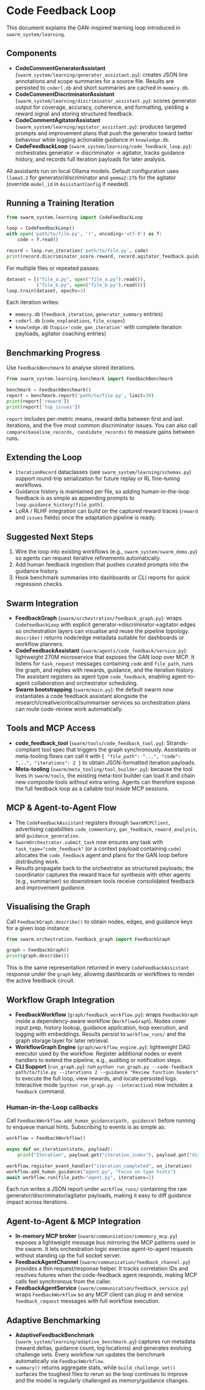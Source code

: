 # Code Feedback Loop

This document explains the GAN-inspired learning loop introduced in `swarm_system/learning`.

## Components
- **CodeCommentGeneratorAssistant** (`swarm_system/learning/generator_assistant.py`): creates JSON line annotations and scope summaries for a source file. Results are persisted to `coderl.db` and short summaries are cached in `memory.db`.
- **CodeCommentDiscriminatorAssistant** (`swarm_system/learning/discriminator_assistant.py`): scores generator output for coverage, accuracy, coherence, and formatting, yielding a reward signal and storing structured feedback.
- **CodeCommentAgitatorAssistant** (`swarm_system/learning/agitator_assistant.py`): produces targeted prompts and improvement plans that push the generator toward better behaviour while logging actionable guidance in `knowledge.db`.
- **CodeFeedbackLoop** (`swarm_system/learning/code_feedback_loop.py`): orchestrates generator → discriminator → agitator, tracks guidance history, and records full iteration payloads for later analysis.

All assistants run on local Ollama models. Default configuration uses `llama3.2` for generator/discriminator and `gemma2:27b` for the agitator (override `model_id` in `AssistantConfig` if needed).

## Running a Training Iteration
```python
from swarm_system.learning import CodeFeedbackLoop

loop = CodeFeedbackLoop()
with open('path/to/file.py', 'r', encoding='utf-8') as f:
    code = f.read()

record = loop.run_iteration('path/to/file.py', code)
print(record.discriminator_score.reward, record.agitator_feedback.guidance)
```

For multiple files or repeated passes:
```python
dataset = [("file_a.py", open("file_a.py").read()),
           ("file_b.py", open("file_b.py").read())]
loop.train(dataset, epochs=3)
```

Each iteration writes:
- `memory.db` (`feedback_iteration`, `generator_summary` entries)
- `coderl.db` (`code_explanations`, `file_scopes`)
- `knowledge.db` (`topic='code_gan_iteration'` with complete iteration payloads, agitator coaching entries)

## Benchmarking Progress
Use `FeedbackBenchmark` to analyse stored iterations.
```python
from swarm_system.learning.benchmark import FeedbackBenchmark

benchmark = FeedbackBenchmark()
report = benchmark.report('path/to/file.py', limit=30)
print(report['reward'])
print(report['top_issues'])
```

`report` includes per-metric means, reward delta between first and last iterations, and the five most common discriminator issues. You can also call `compare(baseline_records, candidate_records)` to measure gains between runs.

## Extending the Loop
- `IterationRecord` dataclasses (see `swarm_system/learning/schemas.py`) support round-trip serialization for future replay or RL fine-tuning workflows.
- Guidance history is maintained per file, so adding human-in-the-loop feedback is as simple as appending prompts to `loop.guidance_history[file_path]`.
- LoRA / RLHF integration can build on the captured reward traces (`reward` and `issues` fields) once the adaptation pipeline is ready.

## Suggested Next Steps
1. Wire the loop into existing workflows (e.g., `swarm_system/swarm_demo.py`) so agents can request iterative refinements automatically.
2. Add human feedback ingestion that pushes curated prompts into the guidance history.
3. Hook benchmark summaries into dashboards or CLI reports for quick regression checks.
## Swarm Integration
- **FeedbackGraph** (`swarm/orchestration/feedback_graph.py`): wraps `CodeFeedbackLoop` with explicit generator→discriminator→agitator edges so orchestration layers can visualise and reuse the pipeline topology. `describe()` returns node/edge metadata suitable for dashboards or workflow planners.
- **CodeFeedbackAssistant** (`swarm/agents/code_feedback/service.py`): lightweight 270M microservice that exposes the GAN loop over MCP. It listens for `task_request` messages containing `code` and `file_path`, runs the graph, and replies with rewards, guidance, and the iteration history. The assistant registers as agent type `code_feedback`, enabling agent-to-agent collaboration and orchestrator scheduling.
- **Swarm bootstrapping** (`swarm/main.py`): the default swarm now instantiates a code feedback assistant alongside the research/creative/critical/summariser services so orchestration plans can route code-review work automatically.

## Tools and MCP Access
- **code_feedback_tool** (`swarm/tools/code_feedback_tool.py`): Strands-compliant tool spec that triggers the graph synchronously. Assistants or meta-tooling flows can call it with `{ "file_path": "...", "code": "...", "iterations": 2 }` to obtain JSON-formatted iteration payloads.
- **Meta-tooling** (`swarm/meta_tooling/tool_builder.py`): because the tool lives in `swarm/tools`, the existing meta-tool builder can load it and chain new composite tools without extra wiring. Agents can therefore expose the full feedback loop as a callable tool inside MCP sessions.

## MCP & Agent-to-Agent Flow
- The `CodeFeedbackAssistant` registers through `SwarmMCPClient`, advertising capabilities `code_commentary`, `gan_feedback`, `reward_analysis`, and `guidance_generation`.
- `SwarmOrchestrator.submit_task` now ensures any task with `task_type="code_feedback"` (or a context payload containing `code`) allocates the `code_feedback` agent and plans for the GAN loop before distributing work.
- Results propagate back to the orchestrator as structured payloads; the coordinator captures the reward trace for synthesis with other agents (e.g., summariser) so downstream tools receive consolidated feedback and improvement guidance.

## Visualising the Graph
Call `FeedbackGraph.describe()` to obtain nodes, edges, and guidance keys for a given loop instance:
```python
from swarm.orchestration.feedback_graph import FeedbackGraph

graph = FeedbackGraph()
print(graph.describe())
```
This is the same representation returned in every `CodeFeedbackAssistant` response under the `graph` key, allowing dashboards or workflows to render the active feedback circuit.

## Workflow Graph Integration
- **FeedbackWorkflow** (`graph/feedback_workflow.py`): wraps `FeedbackGraph` inside a dependency-aware workflow (`WorkflowGraph`). Nodes cover input prep, history lookup, guidance application, loop execution, and logging with embeddings. Results persist to `workflow_runs/` and the graph storage layer for later retrieval.
- **WorkflowGraph Engine** (`graph/workflow_engine.py`): lightweight DAG executor used by the workflow. Register additional nodes or event handlers to extend the pipeline, e.g., auditing or notification steps.
- **CLI Support** (`run_graph.py`): run `python run_graph.py --code-feedback path/to/file.py --iterations 2 --guidance "Review function headers"` to execute the full loop, view rewards, and locate persisted logs. Interactive mode (`python run_graph.py --interactive`) now includes a `feedback` command.

### Human-in-the-Loop callbacks
Call `FeedbackWorkflow.add_human_guidance(path, guidance)` before running to enqueue manual hints. Subscribing to events is as simple as:
```python
workflow = FeedbackWorkflow()

async def on_iteration(state, payload):
    print("Iteration", payload.get("iteration_index"), payload.get("discriminator_score", {}).get("reward"))

workflow.register_event_handler("iteration_completed", on_iteration)
workflow.add_human_guidance("agent.py", "Focus on type hints")
await workflow.run(file_path="agent.py", iterations=2)
```
Each run writes a JSON report under `workflow_runs/` containing the raw generator/discriminator/agitator payloads, making it easy to diff guidance impact across iterations.

## Agent-to-Agent & MCP Integration
- **In-memory MCP broker** (`swarm/communication/inmemory_mcp.py`) exposes a lightweight message bus mirroring the MCP patterns used in the swarm. It lets orchestration logic exercise agent-to-agent requests without standing up the full socket server.
- **FeedbackAgentChannel** (`swarm/communication/feedback_channel.py`) provides a thin request/response helper. It tracks correlation IDs and resolves futures when the code-feedback agent responds, making MCP calls feel synchronous from the caller.
- **FeedbackAgentService** (`swarm/communication/feedback_service.py`) wraps `FeedbackWorkflow` so any MCP client can plug in and service `feedback_request` messages with full workflow execution.

## Adaptive Benchmarking
- **AdaptiveFeedbackBenchmark** (`swarm_system/learning/adaptive_benchmark.py`) captures run metadata (reward deltas, guidance count, log locations) and generates evolving challenge sets. Every workflow run updates the benchmark automatically via `FeedbackWorkflow`.
- `summary()` returns aggregate stats, while `build_challenge_set()` surfaces the toughest files to rerun so the loop continues to improve and the model is regularly challenged as memory/guidance changes.

